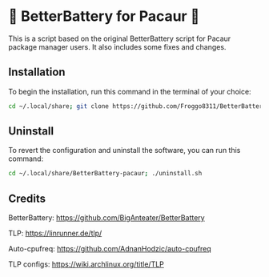 # 🔋 BetterBattery for Pacaur 🔋
This is a script based on the original BetterBattery script for 
Pacaur package manager users. It also includes some fixes and changes.

## Installation
To begin the installation, run this command in the terminal of your choice:
```bash
cd ~/.local/share; git clone https://github.com/Froggo8311/BetterBattery-pacaur; cd BetterBattery-pacaur; chmod +x jumpstart.sh; ./jumpstart.sh
```

## Uninstall
To revert the configuration and uninstall the software, you can run this command:
```bash
cd ~/.local/share/BetterBattery-pacaur; ./uninstall.sh
```

## Credits
BetterBattery: https://github.com/BigAnteater/BetterBattery

TLP: https://linrunner.de/tlp/

Auto-cpufreq: https://github.com/AdnanHodzic/auto-cpufreq

TLP configs: https://wiki.archlinux.org/title/TLP
